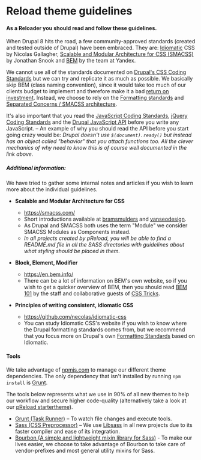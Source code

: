 # Reload theme guidelines

#### As a Reloader you should read and follow these guidelines.

When Drupal 8 hits the road, a few community-approved standards (created and tested outside of Drupal) have been embraced. They are: [Idiomatic](https://github.com/necolas/idiomatic-css) CSS by Nicolas Gallagher, [Scalable and Modular Architecture for CSS (SMACSS)](https://smacss.com/) by Jonathan Snook and [BEM](https://en.bem.info/) by the team at Yandex.

We cannot use all of the standards documented on [Drupal's CSS Coding Standards](https://www.drupal.org/coding-standards/css) but we can try and replicate it as much as possible. We basically skip BEM (class naming convention), since it would take too much of our clients budget to implement and therefore make it a bad [return on investment](https://en.wikipedia.org/wiki/Return_on_investment). Instead, we choose to rely on the [Formatting standards](https://www.drupal.org/node/1887862) and [Separated Concerns / SMACSS architecture](https://www.drupal.org/coding-standards/css/architecture#separate-concerns).

It's also important that you read the [JavaScript Coding Standards](https://www.drupal.org/node/172169), [jQuery Coding Standards](https://www.drupal.org/node/1720586) and the [Drupal JavaScript API](https://www.drupal.org/node/304258) before you write any JavaScript. – An example of why you should read the API before you start going crazy would be: *Drupal doesn't use `$(document).ready()` but instead has an object called "behavior" that you attach functions too. All the clever mechanics of why need to know this is of course well documented in the link above.*


##### Additional information:
We have tried to gather some internal notes and articles if you wish to learn more about the individual guidelines.

* **Scalable and Modular Architecture for CSS**
  * https://smacss.com/
  * Short introductions available at [bramsmulders](http://bramsmulders.com/how-i-improved-my-workflow-with-smacss-sass.html) and
[vanseodesign](http://www.vanseodesign.com/css/smacss-introduction/).
  * As Drupal and SMACSS both uses the term "Module" we consider SMACSS Modules as Components instead.
  * *In all projects created by pReload, you will be able to find a README.md file in all the SASS directories with guidelines about what styling should be placed in them.*


* **Block, Element, Modifier**
  * https://en.bem.info/
  * There can be a lot of information on BEM's own website, so if you wish to get a quicker overview of BEM, then you should read [BEM 101](https://css-tricks.com/bem-101/) by the staff and collaborative guests of [CSS Tricks](https://css-tricks.com/).


* **Principles of writing consistent, idiomatic CSS**
  * https://github.com/necolas/idiomatic-css
  * You can study Idiomatic CSS's website if you wish to know where the Drupal formatting standards comes from, but we recommend that you focus more on Drupal's own [Formatting Standards](https://www.drupal.org/node/1887862) based on Idiomatic.


#### Tools
We take advantage of [npmjs.com](https://npmjs.com/) to manage our different theme dependencies. The only dependency that isn't installed by running `npm install` is [Grunt](http://gruntjs.com/getting-started#installing-the-cli).

The tools below represents what we use in 90% of all new themes to help our workflow and secure higher code-quality (alternatively take a look at our [pReload startertheme](https://github.com/reload/preload/tree/master/resources/themes/STARTERTHEME)).

* [Grunt (Task Runner)](http://gruntjs.com/) – To watch file changes and execute tools.
* [Sass (CSS Preprocessor)](http://sass-lang.com/) – We use [Libsass](http://sass-lang.com/libsass) in all new projects due to its faster compiler and ease of its integration.
* [Bourbon (A simple and lightweight mixin library for Sass)](http://bourbon.io/) - To make our lives easier, we choose to take advantage of Bourbon to take care of vendor-prefixes and most general utility mixins for Sass.
